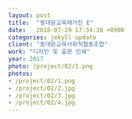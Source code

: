 ```yaml
---
layout: post
title:  "동대문교육매거진 E"
date:   2018-07-29 17:34:38 +0900
categories: jekyll update
client: "동대문교육사회적협동조합"
work: "디자인 및 출판 인쇄"
year: 2017
photo: /project/02/1.png
photos:
- /project/02/1.png
- /project/02/2.jpg
- /project/02/3.jpg
- /project/02/4.jpg
---
```


